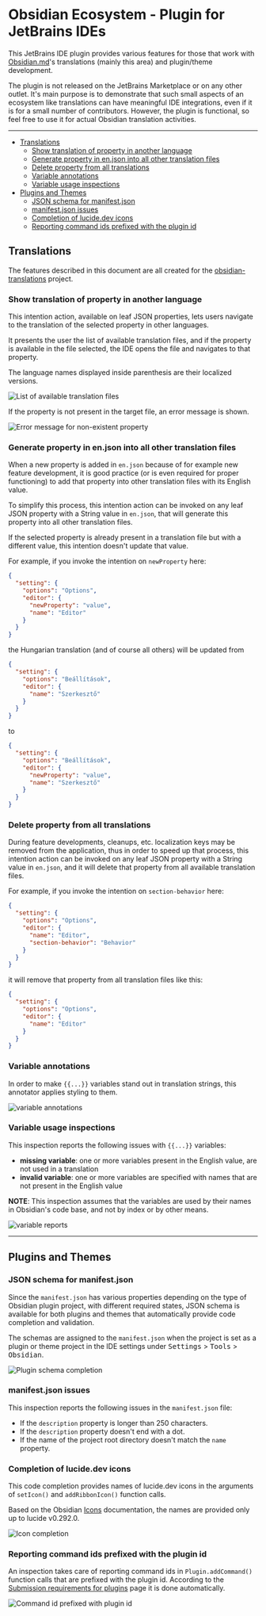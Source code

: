 # Obsidian Ecosystem - Plugin for JetBrains IDEs

<!-- Plugin description -->
This JetBrains IDE plugin provides various features for those that work with [Obsidian.md](https://obsidian.md)'s
translations (mainly this area) and plugin/theme development.

The plugin is not released on the JetBrains Marketplace or on any other outlet. It's main purpose is to demonstrate
that such small aspects of an ecosystem like translations can have meaningful IDE integrations, even if it is for a
small number of contributors. However, the plugin is functional, so feel free to use it for actual Obsidian translation
activities.
<!-- Plugin description end -->

----

<!-- TOC -->
* [Translations](#translations)
    * [Show translation of property in another language](#show-translation-of-property-in-another-language)
    * [Generate property in en.json into all other translation files](#generate-property-in-enjson-into-all-other-translation-files)
    * [Delete property from all translations](#delete-property-from-all-translations)
    * [Variable annotations](#variable-annotations)
    * [Variable usage inspections](#variable-usage-inspections)
* [Plugins and Themes](#plugins-and-themes)
    * [JSON schema for manifest.json](#json-schema-for-manifestjson)
    * [manifest.json issues](#manifestjson-issues)
    * [Completion of lucide.dev icons](#completion-of-lucidedev-icons)
    * [Reporting command ids prefixed with the plugin id](#reporting-command-ids-prefixed-with-the-plugin-id)
<!-- TOC -->

## Translations

The features described in this document are all created for the [obsidian-translations](https://github.com/obsidianmd/obsidian-translations/) project.

### Show translation of property in another language

This intention action, available on leaf JSON properties, lets users navigate to the translation of the selected property in other languages.

It presents the user the list of available translation files, and if the property is available in the file selected, the IDE opens the file
and navigates to that property.

The language names displayed inside parenthesis are their localized versions.

![List of available translation files](assets/list_of_available_translation_files.png)

If the property is not present in the target file, an error message is shown.

![Error message for non-existent property](assets/non_existent_property_error_message.png)

### Generate property in en.json into all other translation files

When a new property is added in `en.json` because of for example new feature development, it is good practice
(or is even required for proper functioning) to add that property into other translation files with its English value.

To simplify this process, this intention action can be invoked on any leaf JSON property with a String value in `en.json`,
that will generate this property into all other translation files.

If the selected property is already present in a translation file but with a different value, this intention doesn't update that value.

For example, if you invoke the intention on `newProperty` here:

```json
{
  "setting": {
    "options": "Options",
    "editor": {
      "newProperty": "value",
      "name": "Editor"
    }
  }
}
```

the Hungarian translation (and of course all others) will be updated from

```json
{
  "setting": {
    "options": "Beállítások",
    "editor": {
      "name": "Szerkesztő"
    }
  }
}
```

to

```json
{
  "setting": {
    "options": "Beállítások",
    "editor": {
      "newProperty": "value",
      "name": "Szerkesztő"
    }
  }
}
```

### Delete property from all translations

During feature developments, cleanups, etc. localization keys may be removed from the application, thus in order to speed up that process,
this intention action can be invoked on any leaf JSON property with a String value in `en.json`,
and it will delete that property from all available translation files.

For example, if you invoke the intention on `section-behavior` here:

```json
{
  "setting": {
    "options": "Options",
    "editor": {
      "name": "Editor",
      "section-behavior": "Behavior"
    }
  }
}
```

it will remove that property from all translation files like this:

```json
{
  "setting": {
    "options": "Options",
    "editor": {
      "name": "Editor"
    }
  }
}
```

### Variable annotations

In order to make `{{...}}` variables stand out in translation strings, this annotator applies styling to them.

![variable annotations](assets/variable_annotations.PNG)

### Variable usage inspections

This inspection reports the following issues with `{{...}}` variables:
- **missing variable**: one or more variables present in the English value, are not used in a translation
- **invalid variable**: one or more variables are specified with names that are not present in the English value

**NOTE**: This inspection assumes that the variables are used by their names in Obsidian's code base, and not by index
or by other means.

![variable reports](assets/variable_reports.png)

----

## Plugins and Themes

### JSON schema for manifest.json

Since the `manifest.json` has various properties depending on the type of Obsidian plugin project, with different required states,
JSON schema is available for both plugins and themes that automatically provide code completion and validation.

The schemas are assigned to the `manifest.json` when the project is set as a plugin or theme project in the IDE settings
under <kbd>Settings</kbd> > <kbd>Tools</kbd> > <kbd>Obsidian</kbd>.

![Plugin schema completion](assets/plugin_schema_completion.png)

### manifest.json issues

This inspection reports the following issues in the `manifest.json` file:
- If the `description` property is longer than 250 characters.
- If the `description` property doesn't end with a dot.
- If the name of the project root directory doesn't match the `name` property.

### Completion of lucide.dev icons

This code completion provides names of lucide.dev icons in the arguments of `setIcon()` and `addRibbonIcon()` function calls.

Based on the Obsidian [Icons](https://docs.obsidian.md/Plugins/User+interface/Icons) documentation, the names are provided only up to lucide v0.292.0.

![Icon completion](assets/icon_completion.png)

### Reporting command ids prefixed with the plugin id

An inspection takes care of reporting command ids in `Plugin.addCommand()` function calls that are prefixed with
the plugin id. According to the
[Submission requirements for plugins](https://docs.obsidian.md/Plugins/Releasing/Submission+requirements+for+plugins#Don't%20include%20the%20plugin%20ID%20in%20the%20command%20ID)
page it is done automatically.

![Command id prefixed with plugin id](assets/command_id_prefixed_with_plugin_id.png)
